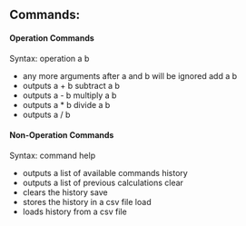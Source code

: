 ## Commands:
#### Operation Commands
Syntax: operation a b
- any more arguments after a and b will be ignored
add a b
- outputs a + b
subtract a b
- outputs a - b
multiply a b
- outputs a * b
divide a b
- outputs a / b

#### Non-Operation Commands
Syntax: command
help
- outputs a list of available commands
history
- outputs a list of previous calculations
clear
- clears the history
save
- stores the history in a csv file
load
- loads history from a csv file
